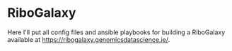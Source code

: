 # RiboGalaxy

Here I'll put all config files and ansible playbooks for building a RiboGalaxy available at https://ribogalaxy.genomicsdatascience.ie/. 

